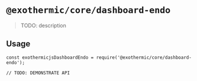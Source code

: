 # `@exothermic/core/dashboard-endo`

> TODO: description

## Usage

```
const exothermicjsDashboardEndo = require('@exothermic/core/dashboard-endo');

// TODO: DEMONSTRATE API
```
